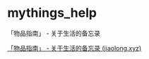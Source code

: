 # mythings_help

「物品指南」 - 关于生活的备忘录

[「物品指南」 - 关于生活的备忘录 (jiaolong.xyz)](https://help.mythings.jiaolong.xyz/)
